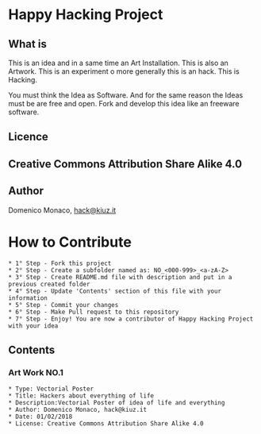 # Happy Hacking Project

## What is

This is an idea and in a same time an Art Installation. This is also an Artwork. This is an experiment o more generally this is an hack. This is Hacking. 

You must think the Idea as Software. And for the same reason the Ideas must be are free and open. Fork and develop this idea like an freeware software.

## Licence 
Creative Commons Attribution Share Alike 4.0
-- 

## Author 
Domenico Monaco, hack@kiuz.it

# How to Contribute
	* 1° Step - Fork this project
	* 2° Step - Create a subfolder named as: NO_<000-999>_<a-zA-Z>
	* 3° Step - Create README.md file with description and put in a previous created folder
	* 4° Step - Update 'Contents' section of this file with your information
	* 5° Step - Commit your changes
	* 6° Step - Make Pull request to this repository
	* 7° Step - Enjoy! You are now a contributor of Happy Hacking Project with your idea

## Contents
### Art Work NO.1
	* Type: Vectorial Poster
	* Title: Hackers about everything of life
	* Description:Vectorial Poster of idea of life and everything 
	* Author: Domenico Monaco, hack@kiuz.it
	* Date: 01/02/2018
	* License: Creative Commons Attribution Share Alike 4.0